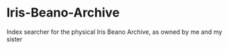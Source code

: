 # Iris-Beano-Archive
Index searcher for the physical Iris Beano Archive, as owned by me and my sister
